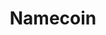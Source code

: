 ---
git: https://github.com/namecoin
logohandle: namecoin
sort: namecoin
title: Namecoin
twitter: https://x.com/Namecoin
website: https://www.namecoin.org/
wikipedia: https://en.wikipedia.org/wiki/Namecoin
---